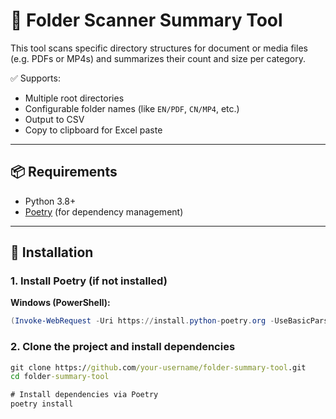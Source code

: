 # 📂 Folder Scanner Summary Tool

This tool scans specific directory structures for document or media files (e.g. PDFs or MP4s) and summarizes their count
and size per category.

✅ Supports:

- Multiple root directories
- Configurable folder names (like `EN/PDF`, `CN/MP4`, etc.)
- Output to CSV
- Copy to clipboard for Excel paste

---

## 📦 Requirements

- Python 3.8+
- [Poetry](https://python-poetry.org/) (for dependency management)

---

## 🚀 Installation

### 1. Install Poetry (if not installed)

**Windows (PowerShell):**

```powershell
(Invoke-WebRequest -Uri https://install.python-poetry.org -UseBasicParsing).Content | python -
```

### 2. Clone the project and install dependencies

```cmd
git clone https://github.com/your-username/folder-summary-tool.git
cd folder-summary-tool

# Install dependencies via Poetry
poetry install

```

